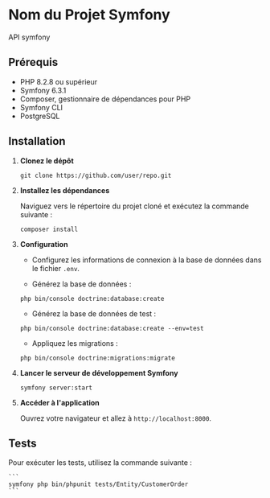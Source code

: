 # Nom du Projet Symfony

API symfony

## Prérequis

- PHP 8.2.8 ou supérieur
- Symfony 6.3.1
- Composer, gestionnaire de dépendances pour PHP
- Symfony CLI
- PostgreSQL

## Installation

1. **Clonez le dépôt**

    ```
    git clone https://github.com/user/repo.git
    ```

2. **Installez les dépendances**

    Naviguez vers le répertoire du projet cloné et exécutez la commande suivante :

    ```
    composer install
    ```

3. **Configuration**

    - Configurez les informations de connexion à la base de données dans le fichier `.env`.

    - Générez la base de données :

    ```
    php bin/console doctrine:database:create    
    ```

    - Générez la base de données de test :

    ```
    php bin/console doctrine:database:create --env=test   
    ```

    - Appliquez les migrations :

    ```
    php bin/console doctrine:migrations:migrate
    ```

4. **Lancer le serveur de développement Symfony**

    ```
    symfony server:start
    ```

5. **Accéder à l'application**

    Ouvrez votre navigateur et allez à `http://localhost:8000`.

## Tests

Pour exécuter les tests, utilisez la commande suivante :

    ```
    symfony php bin/phpunit tests/Entity/CustomerOrder 
    ```


